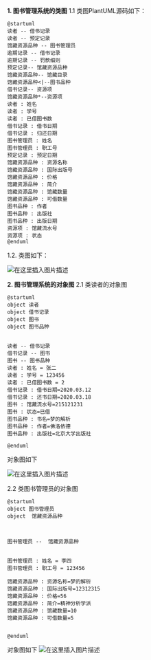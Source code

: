 **1. 图书管理系统的类图**
1.1 类图PlantUML源码如下：
```
@startuml
读者 -- 借书记录
读者 -- 预定记录
馆藏资源品种 -- 图书管理员
逾期记录 -- 借书记录
逾期记录 -- 罚款细则
预定记录-- 馆藏资源品种
馆藏资源品种-- 馆藏目录
馆藏资源品种<|--图书品种
借书记录-- 资源项
馆藏资源品种*--资源项
读者 : 姓名
读者 : 学号
读者 : 已借图书数
借书记录 : 借书日期
借书记录 : 归还日期
图书管理员 : 姓名
图书管理员 : 职工号
预定记录 : 预定日期
馆藏资源品种 : 资源名称
馆藏资源品种 : 国际出版号
馆藏资源品种 : 价格
馆藏资源品种 : 简介
馆藏资源品种 : 馆藏数量
馆藏资源品种 : 可借数量
图书品种 : 作者
图书品种 : 出版社
图书品种 : 出版日期
资源项 : 馆藏流水号
资源项 : 状态
@enduml

```


1.2. 类图如下：


![在这里插入图片描述](https://img-blog.csdnimg.cn/20200405221008838.png?x-oss-process=image/watermark,type_ZmFuZ3poZW5naGVpdGk,shadow_10,text_aHR0cHM6Ly9ibG9nLmNzZG4ubmV0L3dlaXhpbl80NDAwNTEzMg==,size_16,color_FFFFFF,t_70)

**2. 图书管理系统的对象图**
2.1 类读者的对象图

```
@startuml
object 读者
object 借书记录
object 图书
object 图书品种


读者 -- 借书记录
借书记录 -- 图书
图书 -- 图书品种
读者 : 姓名 = 张二
读者 : 学号 = 123456
读者 : 已借图书数 = 2
借书记录 : 借书日期=2020.03.12
借书记录 : 还书日期=2020.03.18
图书 : 馆藏流水号=215121231
图书 : 状态=已借
图书品种 : 书名=梦的解析
图书品种 : 作者=佛洛依德
图书品种 : 出版社=北京大学出版社

@enduml
```
对象图如下

![在这里插入图片描述](https://img-blog.csdnimg.cn/20200405212657620.png)


2.2 类图书管理员的对象图

```
@startuml
object 图书管理员
object  馆藏资源品种



图书管理员 --  馆藏资源品种


图书管理员 : 姓名 = 李四
图书管理员 : 职工号 = 123456

馆藏资源品种 : 资源名称=梦的解析
馆藏资源品种 : 国际出版号=12312315
馆藏资源品种 : 价格=56
馆藏资源品种 : 简介=精神分析学派
馆藏资源品种 : 馆藏数量=10
馆藏资源品种 : 可借数量=5


@enduml
```
对象图如下
![在这里插入图片描述](https://img-blog.csdnimg.cn/20200405213630979.png)
